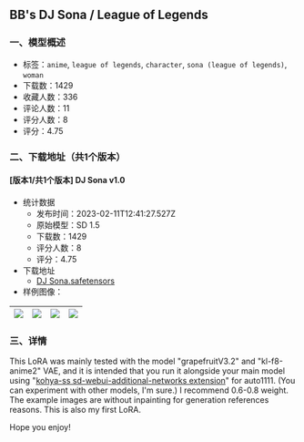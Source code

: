## BB's DJ Sona / League of Legends
### 一、模型概述

- 标签：`anime`, `league of legends`, `character`, `sona (league of legends)`, `woman`
- 下载数：1429
- 收藏人数：336
- 评论人数：11
- 评分人数：8
- 评分：4.75

### 二、下载地址（共1个版本）

#### [版本1/共1个版本] DJ Sona v1.0

- 统计数据
  - 发布时间：2023-02-11T12:41:27.527Z
  - 原始模型：SD 1.5
  - 下载数：1429
  - 评分人数：8
  - 评分：4.75
- 下载地址
  - [DJ Sona.safetensors](https://civitai.com/api/download/models/8763)
- 样例图像：

| <img src="https://image.civitai.com/xG1nkqKTMzGDvpLrqFT7WA/8e2c536b-f29c-4021-de6a-affa0a088300/width=450/83568.jpeg" /> | <img src="https://image.civitai.com/xG1nkqKTMzGDvpLrqFT7WA/b7a90ce7-7de3-4b42-0b0b-d1afed4b3600/width=450/83571.jpeg" /> | <img src="https://image.civitai.com/xG1nkqKTMzGDvpLrqFT7WA/c68ddb2d-64d8-453e-68e4-1cf885bc4600/width=450/83570.jpeg" /> | <img src="https://image.civitai.com/xG1nkqKTMzGDvpLrqFT7WA/bf90e80c-b028-448c-cfb9-00efcd613000/width=450/83569.jpeg" /> |
| ---- | ---- | ---- | ---- |


### 三、详情
<p>This LoRA was mainly tested with the model "grapefruitV3.2" and "kl-f8-anime2" VAE, and it is intended that you run it alongside your main model using "<a target="_blank" rel="ugc" href="https://github.com/kohya-ss/sd-webui-additional-networks">kohya-ss sd-webui-additional-networks extension</a>" for auto1111. (You can experiment with other models, I'm sure.) I recommend 0.6-0.8 weight. The example images are without inpainting for generation references reasons. This is also my first LoRA.</p><p>Hope you enjoy!</p>